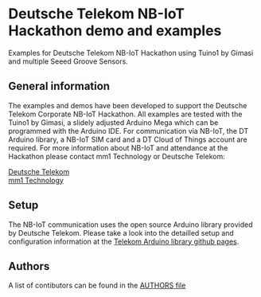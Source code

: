 # Deutsche Telekom NB-IoT Hackathon demo and examples
Examples for Deutsche Telekom NB-IoT Hackathon using Tuino1 by Gimasi  and multiple Seeed Groove Sensors.

## General information
The examples and demos have been developed to support the Deutsche Telekom Corporate NB-IoT Hackathon. All examples are tested with the Tuino1 by Gimasi, a slidely adjusted Arduino Mega which can be programmed with the Arduino IDE. For communication via NB-IoT, the DT Arduino library, a NB-IoT SIM card and a DT Cloud of Things account are required. For more information about NB-IoT and attendance at the Hackathon please contact mm1 Technology or Deutsche Telekom:

[Deutsche Telekom](https://m2m.telekom.com/de/telekom-m2m/einblicke/narrowband-iot-nb-iot/)  
[mm1 Technology](http://www.mm1-technology.de)

## Setup
The NB-IoT communication uses the open source Arduino library provided by Deutsche Telekom. Please take a look into the detailled setup and configuration information at the [Telekom Arduino library github pages](https://github.com/cloud-of-things/dt-arduino-iot-agent).

## Authors
A list of contibutors can be found in the [AUTHORS file](AUTHORS)
